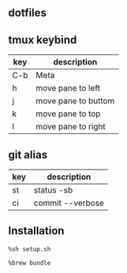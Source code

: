 ## dotfiles

## tmux keybind
|key|description        |
|---|-------------------|
|C-b|Meta               |
|h  |move pane to left  |
|j  |move pane to buttom|
|k  |move pane to top   |
|l  |move pane to right |

## git alias
|key|description     |
|---|----------------|
|st |status -sb      |
|ci |commit --verbose|

## Installation
`%sh setup.sh`

`%brew bundle`
